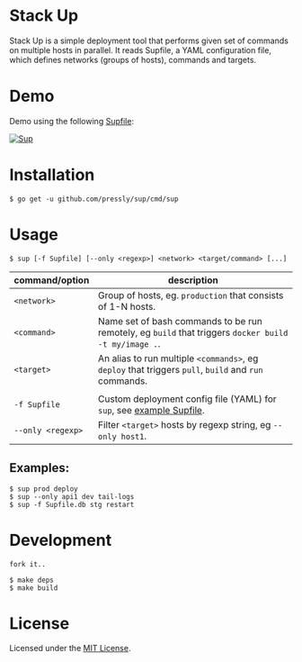 Stack Up
========

Stack Up is a simple deployment tool that performs given set of commands on multiple hosts in parallel. It reads Supfile, a YAML configuration file, which defines networks (groups of hosts), commands and targets.

# Demo

Demo using the following [Supfile](./example/Supfile):

[![Sup](https://github.com/pressly/sup/blob/gif/asciinema.gif?raw=true)](https://asciinema.org/a/19742?autoplay=1)

# Installation

    $ go get -u github.com/pressly/sup/cmd/sup

# Usage

    $ sup [-f Supfile] [--only <regexp>] <network> <target/command> [...]

| command/option    | description                                                                                          |
|-------------------|------------------------------------------------------------------------------------------------------|
| `<network>`       | Group of hosts, eg. `production` that consists of 1-N hosts.                                         |
| `<command>`       | Name set of bash commands to be run remotely, eg `build` that triggers `docker build -t my/image .`. |
| `<target>`        | An alias to run multiple `<commands>`, eg `deploy` that triggers `pull`, `build` and `run` commands. |
|                   |                                                                                                      |
| `-f Supfile`      | Custom deployment config file (YAML) for `sup`, see [example Supfile](./example/Supfile).            |
| `--only <regexp>` | Filter `<target>` hosts by regexp string, eg `--only host1`.                                         |

## Examples:

    $ sup prod deploy
    $ sup --only api1 dev tail-logs
    $ sup -f Supfile.db stg restart

# Development

    fork it..

    $ make deps
    $ make build

# License

Licensed under the [MIT License](./LICENSE).
